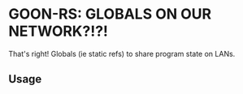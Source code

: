 # GOON-RS: **GLOBALS ON OUR NETWORK?!?!**
That's right! Globals (ie static refs) to share program state on LANs.

## Usage


